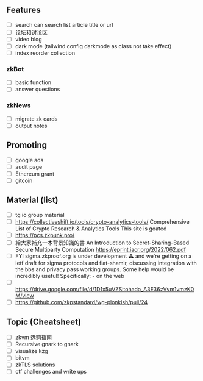 ## Features

- [ ] search can search list article title or url
- [ ] 论坛和讨论区
- [ ] video blog
- [ ] dark mode (tailwind config darkmode as class not take effect)
- [ ] index reorder collection

### zkBot

- [ ] basic function
- [ ] answer questions

### zkNews

- [ ] migrate zk cards
- [ ] output notes

## Promoting

- [ ] google ads
- [ ] audit page
- [ ] Ethereum grant
- [ ] gitcoin

## Material (list)

- [ ] tg io group material
- [ ] https://collectiveshift.io/tools/crypto-analytics-tools/ Comprehensive List of Crypto Research & Analytics Tools This site is goated
- [ ] https://pcs.zkpunk.pro/
- [ ] 給大家補充一本背景知識的書 An Introduction to Secret-Sharing-Based Secure Multiparty Computation https://eprint.iacr.org/2022/062.pdf
- [ ] FYI sigma.zkproof.org is under development ⚠️ and we're getting on a ietf draft for sigma protocols and fiat-shamir, discussing integration with the bbs and privacy pass working groups. Some help would be incredibly useful! Specifically: - on the web
- [ ] https://drive.google.com/file/d/1D1x5uVZSitohado_A3E36zVvm1vmzK0M/view
- [ ] https://github.com/zkpstandard/wg-plonkish/pull/24

## Topic (Cheatsheet)

- [ ] zkvm 选购指南
- [ ] Recursive gnark to gnark
- [ ] visualize kzg
- [ ] bitvm
- [ ] zkTLS solutions
- [ ] ctf challenges and write ups
